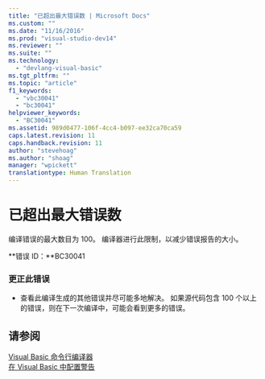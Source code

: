 ```yaml
---
title: "已超出最大错误数 | Microsoft Docs"
ms.custom: ""
ms.date: "11/16/2016"
ms.prod: "visual-studio-dev14"
ms.reviewer: ""
ms.suite: ""
ms.technology: 
  - "devlang-visual-basic"
ms.tgt_pltfrm: ""
ms.topic: "article"
f1_keywords: 
  - "vbc30041"
  - "bc30041"
helpviewer_keywords: 
  - "BC30041"
ms.assetid: 989d0477-106f-4cc4-b097-ee32ca70ca59
caps.latest.revision: 11
caps.handback.revision: 11
author: "stevehoag"
ms.author: "shoag"
manager: "wpickett"
translationtype: Human Translation
---
```

# 已超出最大错误数
编译错误的最大数目为 100。 编译器进行此限制，以减少错误报告的大小。  
  
 **错误 ID：**BC30041  
  
### 更正此错误  
  
-   查看此编译生成的其他错误并尽可能多地解决。 如果源代码包含 100 个以上的错误，则在下一次编译中，可能会看到更多的错误。  
  
## 请参阅  
 [Visual Basic 命令行编译器](../../visual-basic/reference/command-line-compiler/index.md)   
 [在 Visual Basic 中配置警告](/visual-studio/ide/configuring-warnings-in-visual-basic)